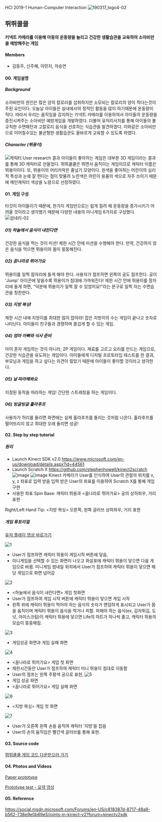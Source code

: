 HCI 2019-1
Human-Computer Interaction
![190317_logo4-02](https://user-images.githubusercontent.com/37058269/56876383-f37ea700-6a81-11e9-8f0d-122bed4f749c.png) 

## 뛰뛰쿨쿨 
#### 키넥트 카메라를 이용해 아동의 운동량을 늘리고 건강한 생활습관을 교육하여 소아비만을 예방해주는 게임

#### Members
   - 김동주, 신주혜, 이민지, 차승연
#### 00. 게임설명
##### Background
소아비만의 원인은 많은 양의 칼로리를 섭취하지만 소모되는 칼로리의 양이 적다는것이 주된 요인이다. 오늘날 아이들은 실내에서의 정적인 활동을 많이 하기때문에 운동량이 적다. 따라서 우리는 움직임을 감지하는 키넥트 카메라를 이용하여서 아이들의 운동량을 증진시켜주는 소아비만 예방게임을 개발하였다. 더불어 유저리서치를 통해 아이들의 불규칙한 수면패턴과 고칼로리 음식을 선호하는 식습관을 발견하였다. 이와같은 소아비만으로 이어질수있는 불균형한 생활습관도 올바르게 교육할 수 있도록 하였다.





##### Character (뛰용이)
![캐릭터](https://user-images.githubusercontent.com/37058269/56876502-c4b50080-6a82-11e9-849e-59162d570d3b.png)
User research 결과 아이들이 좋아하는 게임은 대부분 3D 게임이라는 결과를 통해 3D 캐릭터로 만들었다.
뛰뛰쿨쿨은 뛰면서 움직이는 게임이므로 캐릭터 이름은 뛰용이이다. 또, 뛰용이의 머리카락은 줄넘기 모양이다.
원색을 좋아하는 어린이의 심리적 특성과 눈에 잘 띈다는 점이 맞물려 노란색은 어린이 용품의 색으로 자주 쓰이기 때문에 메인캐릭터 색상을 노랑으로 선정하였다.
  

#### 01. 게임 구성
타깃이 아이들이기 때문에, 한가지 게임만으로는 쉽게 질려 해 운동량을 증가시키기 어려울 것이라고 생각했기 때문에 다양한 내용의 미니게임 6가지로 구성했다.
![섬네리-02](https://user-images.githubusercontent.com/37058269/57978773-4e3a6b80-7a4e-11e9-8f34-c614bdadf644.png)

#####  01) 하늘에서 음식이 내린다면
건강한 음식을 먹는 것이 미션! 제한 시간 안에 미션을 수행해야 한다. 만약, 건강하지 않은 음식을 먹으면 뛰용이의 몸이 뚱뚱해진다.

#####  02) 꿈나라로 뛰어가요
뛰용이를 일찍 잠자리에 들게 해야 한다. 사용자가 점프하면 왼쪽의 공도 점프한다. 공이 'Jump' 아이콘에 닿을수록 뛰용이가 침대에 가까워진다! 제한 시간 안에 뛰용이를 잠자리에 들게 하면, "덕분에 뛰용이가 일찍 잘 수 있었어요!"라는 문구로 일찍 자는 수면습관을 칭찬한다.

#####  03) 지방 복싱!
제한 시간 내에 지방이를 최대한 많이 잡아라! 잡은 지방이의 수는 게임이 끝나고 숫자로 나타난다. 아이들이 친구들과 경쟁하며 즐겁게 할 수 있는 게임.

#####  04) 엄마 아빠와 식사 준비
아이 혼자 게임하는 것이 아니라, 2P 게임이다. 재료를 고르고 요리를 만드는 게임으로, 건강한 식습관을 유도하는 게임이다. 아이들에게 디지털 프로토타입 테스트를 한 결과, 부모님과 게임을 하고 싶다는 의견이 많았기 때문에 아이들이 좋아할 것이라고 생각한다.

#####  05) 날 따라해봐요
지정된 동작을 따라하는 게임! 간단한 스트레칭을 하는 게임이다. 

#####  06) 빙글빙글 훌라후프
사용자가 허리를 돌리면 화면에는 실제 훌라후프를 돌리는 것처럼 나온다. 훌라후프를 떨어뜨리지 않고 최대한 오래 돌리면 성공!


#### 02. Step by step tutorial
##### 원리
-	Launch Kinect SDK v2.0
https://www.microsoft.com/en-us/download/details.aspx?id=44561
-	Launch Scratch X
https://github.com/stephenhowell/kinect2scratch
![image](https://user-images.githubusercontent.com/37058269/58229632-2bb99280-7d6d-11e9-91c0-1c4995d04bd9.png)
![image](https://user-images.githubusercontent.com/37058269/58751912-980c6280-84e0-11e9-8108-bf563de98e81.png)
Kinect 카메라가 User를 인식하여 User의 관절의 위치를 x, y, z 좌표로 입력 받음
입력 받은 User의 좌표를 이용하여 Scratch X를 통해 게임 구현
- 사용한 좌표
Spin Base: 캐릭터 뛰용과 <꿈나라로 뛰어가요> 공의 상하좌우, 거리 표현

Right/Left Hand Tip: <지방 복싱> 오른쪽, 왼쪽 글러브 상하좌우, 거리 표현


##### 게임 튜토리얼 

[유저 플레이 영상 바로가기](https://youtu.be/eOAuMgEgBc4)

![1](https://user-images.githubusercontent.com/37058269/58366088-247abc00-7f08-11e9-969e-f4ee136a64f5.PNG)
- User가 점프하면 캐릭터 뛰용이 게임시작 버튼에 닿음, 
- 미니게임을 선택할 수 있는 화면이 나오고 화살표에 캐릭터 뛰용이 닿으면 다음 게임으로 바뀜. 미니게임 썸네일 위치에서 User가 점프하여 캐릭터 뛰용이 닿으면 해당 게임으로 화면 넘어감

![2](https://user-images.githubusercontent.com/37058269/58366089-25135280-7f08-11e9-9f06-f8c60d9c9c54.PNG)
- <하늘에서 음식이 내린다면> 게임 첫화면
- User가 점프하여 게임 시작 버튼에 캐릭터 뛰용이 닿으면 게임 시작
- 왼쪽 위에 캐릭터 뛰용이 먹어야 하는 음식의 숫자가 랜덤하게 표시되고 User가 몸을 움직이며 캐릭터 뛰용이 음식을 먹거나 피함. 피해야 하는 음식(ex, 감자튀김, 도넛, 아이스크림)이 캐릭터 뛰용에 닿으면 Life의 하트가 하나씩 줄고, 캐릭터 뛰용의 모습이 뚱뚱해짐. 

![3](https://user-images.githubusercontent.com/37058269/58366090-26447f80-7f08-11e9-8f3c-c6170cd65f0a.PNG)
- 게임성공 화면과 게임 실패 화면

![4](https://user-images.githubusercontent.com/37058269/58366091-26dd1600-7f08-11e9-99f0-9658c33c3fac.PNG)
- <꿈나라로 뛰어가요> 게임 첫 화면
- 제한시간동안 User가 점프하여 캐릭터 미니 뛰용이 침대로 이동함
- User의 점프는 왼쪽 주황색 공으로 표현, 
![5](https://user-images.githubusercontent.com/37058269/58366092-280e4300-7f08-11e9-9211-807644795834.PNG)
- 게임 성공 화면
- <꿈나라로 뛰어가요> 게임 실패 화면

![6](https://user-images.githubusercontent.com/37058269/58366093-29d80680-7f08-11e9-9c08-0622797565be.PNG)
- <지방 복싱> 게임 첫 화면

![7](https://user-images.githubusercontent.com/37058269/58366094-2c3a6080-7f08-11e9-91f8-44bf9a410fa8.PNG)
- User가 오른쪽 왼쪽 손을 움직여 캐릭터 ‘지방’을 잡음
- User의 손의 움직임은 빨간색 글러브를 통해 표현.



#### 03. Source code
[뛰뛰쿨쿨 게임 코드 다운받으러 가기](https://drive.google.com/file/d/1i2l00q4xolkikD1NLW0cRwdchtC2Jlrg/view?usp=sharing)


#### 04. Photos and Videos
[Paper prototype](https://youtu.be/8O7r_UCfcts)

[Prototype test - 요약 영상](https://youtu.be/3JFlcdSHb60)


#### 05. Reference
https://social.msdn.microsoft.com/Forums/en-US/c818387d-8717-48a9-b562-738e9e0b69e5/joints-in-kinect-v2?forum=kinectv2sdk
